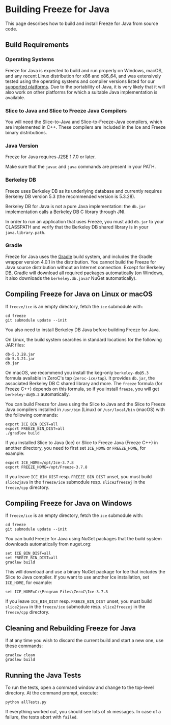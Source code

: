 # Building Freeze for Java

This page describes how to build and install Freeze for Java from source code.

## Build Requirements

### Operating Systems

Freeze for Java is expected to build and run properly on Windows, macOS, and any
recent Linux distribution for x86 and x86_64, and was extensively tested using
the operating systems and compiler versions listed for our [supported
platforms][1]. Due to the portability of Java, it is very likely that it will
also work on other platforms for which a suitable Java implementation is
available.

### Slice to Java and Slice to Freeze Java Compilers

You will need the Slice-to-Java and Slice-to-Freeze-Java compilers, which are
implemented in C++. These compilers are included in the Ice and Freeze binary
distributions.

### Java Version

Freeze for Java requires J2SE 1.7.0 or later.

Make sure that the `javac` and `java` commands are present in your PATH.

### Berkeley DB

Freeze uses Berkeley DB as its underlying database and currently requires
Berkeley DB version 5.3 (the recommended version is 5.3.28).

Berkeley DB for Java is not a pure Java implementation: the `db.jar`
implementation calls a Berkeley DB C library through JNI.

In order to run an application that uses Freeze, you must add `db.jar` to your
CLASSPATH and verify that the Berkeley DB shared library is in your
`java.library.path`.

### Gradle

Freeze for Java uses the [Gradle][2] build system, and includes the Gradle
wrapper version 4.0.1 in the distribution. You cannot build the Freeze for Java
source distribution without an Internet connection. Except for Berkeley DB,
Gradle will download all required packages automatically (on Windows, it also
downloads the `berkeley.db.java7` NuGet automatically).

## Compiling Freeze for Java on Linux or macOS

If `freeze/ice` is an empty directory, fetch the `ice` submodule with:
```
cd freeze
git submodule update --init
```

You also need to install Berkeley DB Java before building Freeze for Java.

On Linux, the build system searches in standard locations for the following
JAR files:
```
db-5.3.28.jar
db-5.3.21.jar
db.jar
```

On macOS, we recommend you install the keg-only `berkeley-db@5.3` formula
available in ZeroC's tap (`zeroc-ice/tap`). It provides `db.jar`, the
associated Berkeley DB C shared library and more. The `freeze` formula
(for Freeze C++) depends on this formula, so if you install `freeze`,
you will get `berkeley-db@5.3` automatically.

You can build Freeze for Java using the Slice to Java and the Slice to
Freeze Java compilers installed in `/usr/bin` (Linux) or `/usr/local/bin`
(macOS) with the following commands:
```
export ICE_BIN_DIST=all
export FREEZE_BIN_DIST=all
./gradlew build
```

If you installed Slice to Java (Ice) or Slice to Freeze Java (Freeze C++)
in another directory, you need to first set `ICE_HOME` or `FREEZE_HOME`, for
example:
```
export ICE_HOME=/opt/Ice-3.7.8
export FREEZE_HOME=/opt/Freeze-3.7.8
```

If you leave `ICE_BIN_DIST` resp. `FREEZE_BIN_DIST` unset, you must build
`slice2java` in the `freeze/ice` submodule resp. `slice2freezej` in the
`freeze/cpp` directory.

## Compiling Freeze for Java on Windows

If `freeze/ice` is an empty directory, fetch the `ice` submodule with:
```
cd freeze
git submodule update --init
```

You can build Freeze for Java using NuGet packages that the build system
downloads automatically from nuget.org:
```
set ICE_BIN_DIST=all
set FREEZE_BIN_DIST=all
gradlew build
```

This will download and use a binary NuGet package for Ice that includes the
Slice to Java compiler. If you want to use another Ice installation, set
`ICE_HOME`, for example:
```
set ICE_HOME=C:\Program Files\ZeroC\Ice-3.7.8
```

If you leave `ICE_BIN_DIST` resp. `FREEZE_BIN_DIST` unset, you must build
`slice2java` in the `freeze/ice` submodule resp. `slice2freezej` in the
`freeze/cpp` directory.

## Cleaning and Rebuilding Freeze for Java

If at any time you wish to discard the current build and start a new one, use
these commands:
```
gradlew clean
gradlew build
```

## Running the Java Tests

To run the tests, open a command window and change to the top-level
directory. At the command prompt, execute:
```
python allTests.py
```

If everything worked out, you should see lots of `ok` messages. In case of a
failure, the tests abort with `failed`.

[1]: https://doc.zeroc.com/rel/freeze-releases/freeze-3-7/freeze-3-7-8-release-notes/supported-platforms-for-freeze-3-7-8
[2]: https://gradle.org
